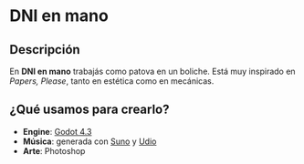 # DNI en mano
## Descripción
En **DNI en mano** trabajás como patova en un boliche. Está muy inspirado en *Papers, Please*, tanto en estética como en mecánicas.
## ¿Qué usamos para crearlo?
- **Engine**: [Godot 4.3](https://godotengine.org)  
- **Música**: generada con [Suno](https://suno.com) y [Udio](https://www.udio.com)  
- **Arte**: Photoshop
